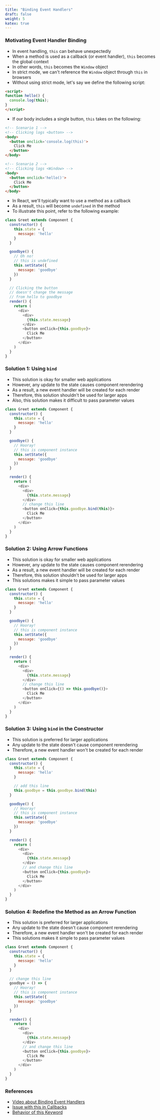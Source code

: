 ```yaml
---
title: "Binding Event Handlers"
draft: false
weight: 5
katex: true
---
```


### Motivating Event Handler Binding
- In event handling, `this` can behave unexpectedly
- When a method is used as a callback (or event handler), `this` becomes the global context
- In other words, `this` becomes the `Window` object
- In strict mode, we can't reference the `Window` object through `this` in browsers
- Without using strict mode, let's say we define the following script:

```html
<script>
function hello() {
  console.log(this);
}
</script>
```

- If our body includes a single button, `this` takes on the following:

```html
<!-- Scenario 1 -->
<!-- Clicking logs <button> -->
<body>
  <button onclick='console.log(this)'>
    Click Me
  </button>
</body>

<!-- Scenario 2 -->
<!-- Clicking logs <Window> -->
<body>
  <button onclick='hello()'>
    Click Me
  </button>
</body>
```

- In React, we'll typically want to use a method as a callback
- As a result, `this` will become `undefined` in the method
- To illustrate this point, refer to the following example:

```js
class Greet extends Component {
  constructor() {
    this.state = {
      message: 'hello'
    }
  }

  goodbye() {
    // Oh no!
    // this is undefined
    this.setState({
      message: 'goodbye'
    })
  }

  // Clicking the button
  // doesn't change the message
  // from hello to goodbye
  render() {
    return (
      <div>
        <div>
          {this.state.message}
        </div>
        <button onClick={this.goodbye}>
          Click Me
        </button>
      </div>
    )
  }
}
```

### Solution 1: Using `bind`
- This solution is okay for smaller web applications
- However, any update to the state causes component rerendering
- As a result, a new event handler will be created for each render
- Therefore, this solution shouldn't be used for larger apps
- Also, this solution makes it difficult to pass parameter values

```js
class Greet extends Component {
  constructor() {
    this.state = {
      message: 'hello'
    }
  }

  goodbye() {
    // Hooray!
    // this is component instance
    this.setState({
      message: 'goodbye'
    })
  }

  render() {
    return (
      <div>
        <div>
          {this.state.message}
        </div>
        // change this line
        <button onClick={this.goodbye.bind(this)}>
          Click Me
        </button>
      </div>
    )
  }
}
```

### Solution 2: Using Arrow Functions
- This solution is okay for smaller web applications
- However, any update to the state causes component rerendering
- As a result, a new event handler will be created for each render
- Therefore, this solution shouldn't be used for larger apps
- This solutions makes it simple to pass parameter values

```js
class Greet extends Component {
  constructor() {
    this.state = {
      message: 'hello'
    }
  }

  goodbye() {
    // Hooray!
    // this is component instance
    this.setState({
      message: 'goodbye'
    })
  }

  render() {    
    return (
      <div>
        <div>
          {this.state.message}   
        </div>
        // change this line
        <button onClick={() => this.goodbye()}>  
          Click Me
        </button>
      </div>
    )
  }
}
```

### Solution 3: Using `bind` in the Constructor
- This solution is preferred for larger applications
- Any update to the state doesn't cause component rerendering
- Therefore, a new event handler won't be created for each render

```js
class Greet extends Component {
  constructor() {
    this.state = {
      message: 'hello'
    }

    // add this line
    this.goodbye = this.goodbye.bind(this)
  } 

  goodbye() {
    // Hooray!
    // this is component instance
    this.setState({
      message: 'goodbye'
    })
  }

  render() {
    return (
      <div>
        <div>
          {this.state.message}
        </div>
        // and change this line
        <button onClick={this.goodbye}>   
          Click Me
        </button>
      </div>
    )
  }
}
```

### Solution 4: Redefine the Method as an Arrow Function
- This solution is preferred for larger applications
- Any update to the state doesn't cause component rerendering
- Therefore, a new event handler won't be created for each render
- This solutions makes it simple to pass parameter values

```js
class Greet extends Component {
  constructor() {
    this.state = {
      message: 'hello'
    }
  } 

  // change this line
  goodbye = () => {
    // Hooray!
    // this is component instance
    this.setState({
      message: 'goodbye'
    })
  }

  render() {  
    return (
      <div>
        <div>
          {this.state.message}
        </div>
        // and change this line
        <button onClick={this.goodbye}>        
          Click Me
        </button>
      </div>
    )
  }
}
```

### References
- [Video about Binding Event Handlers](https://www.youtube.com/watch?v=kVWpBtRjkCk&list=PLC3y8-rFHvwgg3vaYJgHGnModB54rxOk3&index=14)
- [Issue with this in Callbacks](https://stackoverflow.com/a/20279485/12777044)
- [Behavior of this Keyword](https://developer.mozilla.org/en-US/docs/Web/JavaScript/Reference/Operators/this)
